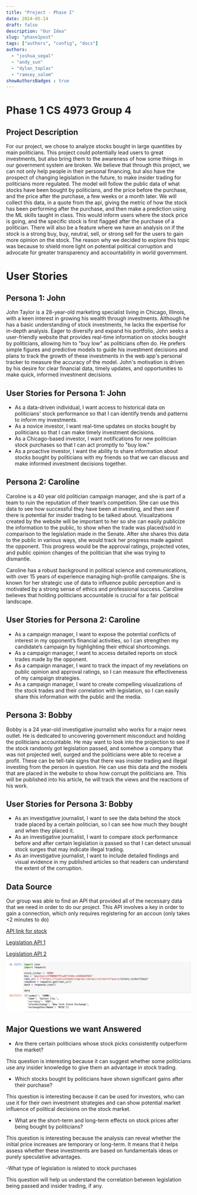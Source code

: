 ```yaml
---
title: "Project - Phase I"
date: 2024-05-14
draft: false
description: "Our Idea"
slug: "phase1post"
tags: ["authors", "config", "docs"]
authors:
  - "joshua_segal"
  - "andy_sun"
  - "dylan_toplas"
  - "ramsey_salem"
showAuthorsBadges : true
---
```


# Phase 1 CS 4973 Group 4

## Project Description

For our project, we chose to analyze stocks bought in large quantities by main politicians. This project could potentially lead users to great investments, but also bring them to the awareness of how some things in our government system are broken. We believe that through this project, we can not only help people in their personal financing, but also have the prospect of changing legislation in the future, to make insider trading for politicians more regulated. The model will follow the public data of what stocks have been bought by politicians, and the price before the purchase, and the price after the purchase, a few weeks or a month later. We will collect this data, in a quote from the api, giving the metric of how the stock has been performing after the purchase, and then make a prediction using the ML skills taught in class. This would inform users where the stock price is going, and the specific stock is first flagged after the purchase of a politician. There will also be a feature where we have an analysis on if the stock is a strong buy, buy, neutral, sell, or strong sell for the users to gain more opinion on the stock. The reason why we decided to explore this topic was because to shield more light on potential political corruption and advocate for greater transparency and accountability in world government.


# User Stories
## Persona 1: John
John Taylor is a 28-year-old marketing specialist living in Chicago, Illinois, with a keen interest in growing his wealth through investments. Although he has a basic understanding of stock investments, he lacks the expertise for in-depth analysis. Eager to diversify and expand his portfolio, John seeks a user-friendly website that provides real-time information on stocks bought by politicians, allowing him to "buy low" as politicians often do. He prefers simple figures and predictive models to guide his investment decisions and plans to track the growth of these investments in the web app's personal tracker to measure the accuracy of the model. John's motivation is driven by his desire for clear financial data, timely updates, and opportunities to make quick, informed investment decisions.

## User Stories for Persona 1: John
- As a data-driven individual, I want access to historical data on politicians' stock performance so that I can identify trends and patterns to inform my investments.
- As a novice investor, I want real-time updates on stocks bought by politicians so that I can make timely investment decisions.
- As a Chicago-based investor, I want notifications for new politician stock purchases so that I can act promptly to "buy low."
- As a proactive investor, I want the ability to share information about stocks bought by politicians with my friends so that we can discuss and make informed investment decisions together.

## Persona 2: Caroline
Caroline is a 40 year old politician campaign manager, and she is part of a team to ruin the reputation of their team’s competition. She can use this data to see how successful they have been at investing, and then see if there is potential for insider trading to be talked about. Visualizations created by the website will be important to her so she can easily publicize the information to the public, to show when the trade was placed/sold in comparison to the legislation made in the Senate. After she shares this data to the public in various ways, she would track her progress made against the opponent. This progress would be the approval ratings, projected votes, and public opinion changes of the politician that she was trying to dismantle.

Caroline has a robust background in political science and communications, with over 15 years of experience managing high-profile campaigns. She is known for her strategic use of data to influence public perception and is motivated by a strong sense of ethics and professional success. Caroline believes that holding politicians accountable is crucial for a fair political landscape. 

## User Stories for Persona 2: Caroline
- As a campaign manager, I want to expose the potential conflicts of interest in my opponent’s financial activities, so I can strengthen my candidate’s campaign by highlighting their ethical shortcomings.
- As a campaign manager, I want to access detailed reports on stock trades made by the opponent.
- As a campaign manager, I want to track the impact of my revelations on public opinion and approval ratings, so I can measure the effectiveness of my campaign strategies.
- As a campaign manager, I want to create compelling visualizations of the stock trades and their correlation with legislation, so I can easily share this information with the public and the media.



## Persona 3: Bobby

Bobby is a 24 year-old investigative journalist who works for a major news outlet.
He is dedicated to uncovering government misconduct and holding the politicians accountable. He may want to look into the projection to see if the stock randomly got legislation passed, and somehow a company that was not projected well, surged and the politicians were able to receive a profit. These can be tell-tale signs that there was insider trading and illegal investing from the person in question. He can use this data and the models that are placed in the website to show how corrupt the politicians are. This will be published into his article, he will track the views and the reactions of his work. 

## User Stories for Persona 3: Bobby
- As an investigative journalist, I want to see the data behind the stock trade placed by a certain politician, so I can see how much they bought and when they placed it.
- As an investigative journalist, I want to compare stock performance before and after certain legislation is passed so that I can detect unusual stock surges that may indicate illegal trading.
- As an investigative journalist, I want to include detailed findings and visual evidence in my published articles so that readers can understand the extent of the corruption.



## Data Source

Our group was able to find an API that provided all of the necessary data that we need in order to do our project. This API involves a key in order to gain a connection, which only requires registering for an accoun (only takes <2 minutes to do) 

[API link for stock](https://site.financialmodelingprep.com/developer/docs) 

[Legislation API 1](https://legiscan.com/legiscan)

[Legislation API 2](https://www.propublica.org/datastore/apis)

![api connection](static/api_connection.png)

## Major Questions we want Answered

- Are there certain politicians whose stock picks consistently outperform the market?

This question is interesting because it can suggest whether some politicians use any insider knowledge to give them an advantage in stock trading.

- Which stocks bought by politicians have shown significant gains after their purchase?

This question is interesting because it can be used for investors, who can use it for their own investment strategies and can show potential market influence of political decisions on the stock market.

- What are the short-term and long-term effects on stock prices after being bought by politicians?

This question is interesting because the analysis can reveal whether the initial price increases are temporary or long-term. It means that it helps assess whether these investments are based on fundamentals ideas or purely speculative advantages.

-What type of legislation is related to stock purchases

This question will help us understand the correlation between legislation being passed and insider trading, if any.
